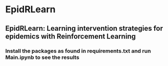 # EpidRLearn
## EpidRLearn: Learning intervention strategies for epidemics with Reinforcement Learning


### Install the packages as found in requirements.txt and run Main.ipynb to see the results